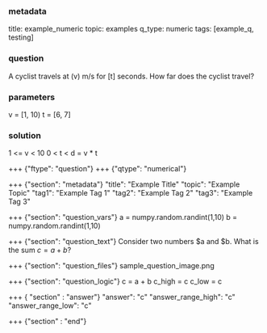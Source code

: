 ### metadata
  title: example_numeric
  topic: examples
  q_type: numeric
  tags: [example_q, testing]
  
### question
  A cyclist travels at (v) m/s for [t] seconds.
  How far does the cyclist travel?
  
### parameters
  v = [1, 10)
  t = [6, 7]
### solution
  1 <= v < 10
  0 < t <
  d = v * t
  

+++ {"ftype": "question"}
+++ {"qtype": "numerical"}

+++ {"section": "metadata"}
"title": "Example Title"
"topic": "Example Topic"
"tag1": "Example Tag 1"
"tag2": "Example Tag 2"
"tag3": "Example Tag 3"

+++ {"section": "question_vars"}
a = numpy.random.randint(1,10)
b = numpy.random.randint(1,10)


+++ {"section": "question_text"}
Consider two numbers $a and $b.
What is the sum $c = a + b$?

+++ {"section": "question_files"}
sample_question_image.png

+++ {"section": "question_logic"}
c = a + b
c_high = c
c_low = c

+++ { "section" : "answer"}
"answer": "c"
"answer_range_high": "c"
"answer_range_low": "c"

+++ {"section" : "end"}
